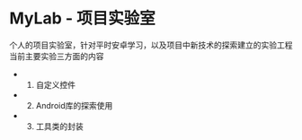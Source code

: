 # MyLab - 项目实验室
个人的项目实验室，针对平时安卓学习，以及项目中新技术的探索建立的实验工程
当前主要实验三方面的内容

- 1. 自定义控件
- 2. Android库的探索使用
- 3. 工具类的封装
